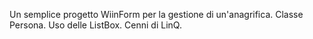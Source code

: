Un semplice progetto WiinForm per la gestione di un'anagrifica. Classe Persona. Uso delle ListBox. Cenni di LinQ.
